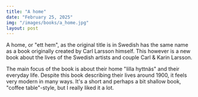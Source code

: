 ```yaml
---
title: "A home"
date: "February 25, 2025"
img: "/images/books/a_home.jpg"
layout: post
---
```


A home, or "ett hem", as the original title is in Swedish has the same name as a book originally created by Carl Larsson himself.
This however is a new book about the lives of the Swedish artists and couple Carl & Karin Larsson.

The main focus of the book is about their home "lilla hyttnäs" and their everyday life.
Despite this book describing their lives around 1900, it feels very modern in many ways.
It's a short and perhaps a bit shallow book, "coffee table"-style, but I really liked it a lot.
